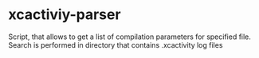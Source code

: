 xcactiviy-parser
================

Script, that allows to get a list of compilation parameters for specified file. Search is performed in directory that contains .xcactivity log files
